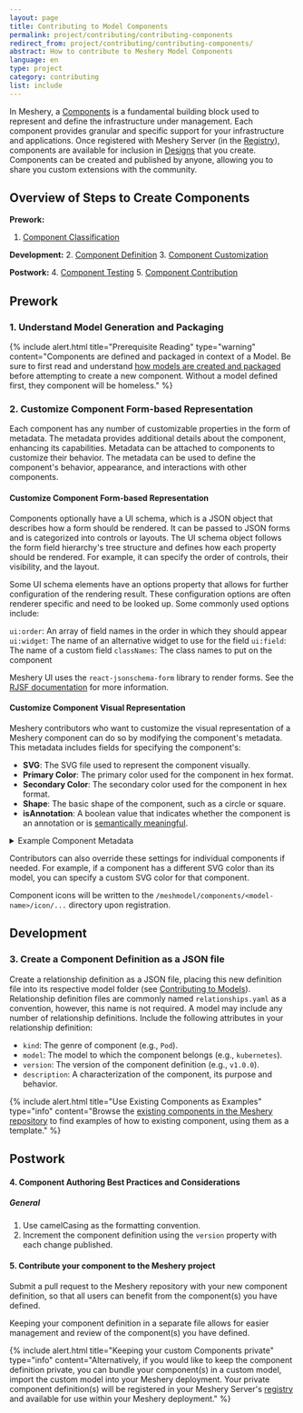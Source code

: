 ```yaml
---
layout: page
title: Contributing to Model Components
permalink: project/contributing/contributing-components
redirect_from: project/contributing/contributing-components/
abstract: How to contribute to Meshery Model Components
language: en
type: project
category: contributing
list: include
---
```


In Meshery, a [Components](/concepts/logical/components) is a fundamental building block used to represent and define the infrastructure under management. Each component provides granular and specific support for your infrastructure and applications. Once registered with Meshery Server (in the [Registry](/concepts/logical/registry)), components are available for inclusion in [Designs](/concepts/logical/designs) that you create. Components can be created and published by anyone, allowing you to share you custom extensions with the community.

## Overview of Steps to Create Components

**Prework:**

<!-- 1. [Component Identification](#component-identification) -->

1. [Component Classification](#component-classification)

**Development:** 2. [Component Definition](#component-definitions) 3. [Component Customization](#component-customization)

**Postwork:** 4. [Component Testing](#component-testing) 5. [Component Contribution](#component-contribution)

## Prework

<a id="component-classification"></a>

### 1. Understand Model Generation and Packaging

{% include alert.html title="Prerequisite Reading" type="warning" content="Components are defined and packaged in context of a Model. Be sure to first read and understand <a href='/project/contributing/contributing-models'>how models are created and packaged</a> before attempting to create a new component. Without a model defined first, they component will be homeless." %}

<a id="component-customization"></a>

### 2. Customize Component Form-based Representation

Each component has any number of customizable properties in the form of metadata. The metadata provides additional details about the component, enhancing its capabilities. Metadata can be attached to components to customize their behavior. The metadata can be used to define the component's behavior, appearance, and interactions with other components.

#### Customize Component Form-based Representation

Components optionally have a UI schema, which is a JSON object that describes how a form should be rendered. It can be passed to JSON forms and is categorized into controls or layouts. The UI schema object follows the form field hierarchy's tree structure and defines how each property should be rendered. For example, it can specify the order of controls, their visibility, and the layout.

Some UI schema elements have an options property that allows for further configuration of the rendering result. These configuration options are often renderer specific and need to be looked up. Some commonly used options include:

`ui:order`: An array of field names in the order in which they should appear
`ui:widget`: The name of an alternative widget to use for the field
`ui:field`: The name of a custom field
`classNames`: The class names to put on the component

Meshery UI uses the `react-jsonschema-form` library to render forms. See the [RJSF documentation](https://rjsf-team.github.io/react-jsonschema-form/docs/) for more information.

#### Customize Component Visual Representation

Meshery contributors who want to customize the visual representation of a Meshery component can do so by modifying the component's metadata. This metadata includes fields for specifying the component's:

- **SVG**: The SVG file used to represent the component visually.
- **Primary Color**: The primary color used for the component in hex format.
- **Secondary Color**: The secondary color used for the component in hex format.
- **Shape**: The basic shape of the component, such as a circle or square.
- **isAnnotation**: A boolean value that indicates whether the component is an annotation or is [semantically meaningful]({{site.baseurl}}/concepts/logical/components).

<details>
<summary>Example Component Metadata</summary>
<pre><code class="highlight-json">
"metadata": {
   "capabilities": "",
   "defaultData": "",
   "genealogy": "",
   "isAnnotation": false,
   "isCustomResource": false,
   "isModelAnnotation": "FALSE",
   "isNamespaced": false,
   "logoURL": "Created by Meshery Authors",
   "model": "kubernetes",
   "modelDisplayName": "Kubernetes",
   "primaryColor": "#326CE5",
   "secondaryColor": "#7aa1f0",
   "shape": "round-rectangle",
   "shapePolygonPoints": "",
   "status": "enabled",
   "styleOverrides": "{\"height\":\"22px\", \"width\":\"22px\", \"x\":\"8.5\", \"y\":\"7.5\"}",
   "styles": "{\"height\":\"22px\", \"width\":\"22px\", \"x\":\"8.5\", \"y\":\"7.5\"}",
   "subCategory": "",
   "svgColor": "\u003csvg width=\"90\" height=\"90\" viewBox=\"0 0 90 90\" fill=\"none\" xmlns=\"http://www.w3.org/2000/svg\"\u003e\n\u003cpath fill-rule=\"evenodd\" clip-rule=\"evenodd\" d=\"M41.0114 45.015C51.699 45.015 60.363 36.3512 60.363 25.6637C60.363 14.9763 51.699 6.3125 41.0114 6.3125C30.3239 6.3125 21.6599 14.9763 21.6599 25.6637C21.6599 36.3512 30.3239 45.015 41.0114 45.015ZM26.9841 46.0338C27.3733 45.9771 27.7668 46.0783 28.0996 46.2881C31.5844 48.484 36.0555 49.8036 40.931 49.8036C45.8346 49.8036 50.3289 48.4688 53.8223 46.2502C54.148 46.0434 54.5325 45.9405 54.9151 45.9897C64.2686 47.1911 71.4966 55.1832 71.4966 64.8635V72.3594C71.4966 78.7567 66.3106 83.9428 59.9132 83.9428H22.308C15.9107 83.9428 10.7246 78.7567 10.7246 72.3594V64.8635C10.7246 55.2946 17.7872 47.3752 26.9841 46.0338Z\" fill=\"#326CE5\"/\u003e\n\u003cpath fill-rule=\"evenodd\" clip-rule=\"evenodd\" d=\"M72.0356 82.4937C73.7201 80.3512 74.7249 77.649 74.7249 74.7122V64.0123C74.7249 55.9577 70.1245 48.9776 63.408 45.5561C72.7393 47.0963 79.8167 54.6562 79.7238 63.5783V72.0106C79.7238 76.766 76.5504 80.8211 72.0356 82.4937ZM63.6189 25.6633C63.6189 30.5769 62.1331 35.1434 59.5862 38.9381C66.2233 36.7133 71.0055 30.4442 71.0055 23.0581C71.0055 13.8103 63.5088 6.31348 54.261 6.31348C54.0822 6.31348 53.904 6.31628 53.7266 6.32184C59.7194 10.6542 63.6189 17.7034 63.6189 25.6633Z\" fill=\"#326CE5\"/\u003e\n\u003c/svg\u003e\n",
   "svgComplete": "",
   "svgWhite": "\u003csvg width=\"90\" height=\"90\" viewBox=\"0 0 90 90\" fill=\"none\" xmlns=\"http://www.w3.org/2000/svg\"\u003e\n\u003cpath fill-rule=\"evenodd\" clip-rule=\"evenodd\" d=\"M41.0114 45.015C51.699 45.015 60.363 36.3512 60.363 25.6637C60.363 14.9763 51.699 6.3125 41.0114 6.3125C30.3239 6.3125 21.6599 14.9763 21.6599 25.6637C21.6599 36.3512 30.3239 45.015 41.0114 45.015ZM26.9841 46.0338C27.3733 45.9771 27.7668 46.0783 28.0996 46.2881C31.5844 48.484 36.0555 49.8036 40.931 49.8036C45.8346 49.8036 50.3289 48.4688 53.8223 46.2502C54.148 46.0434 54.5325 45.9405 54.9151 45.9897C64.2686 47.1911 71.4966 55.1832 71.4966 64.8635V72.3594C71.4966 78.7567 66.3106 83.9428 59.9132 83.9428H22.308C15.9107 83.9428 10.7246 78.7567 10.7246 72.3594V64.8635C10.7246 55.2946 17.7872 47.3752 26.9841 46.0338Z\" fill=\"white\"/\u003e\n\u003cpath fill-rule=\"evenodd\" clip-rule=\"evenodd\" d=\"M72.0356 82.4937C73.7201 80.3512 74.7249 77.649 74.7249 74.7122V64.0123C74.7249 55.9577 70.1245 48.9776 63.408 45.5561C72.7393 47.0963 79.8167 54.6562 79.7238 63.5783V72.0106C79.7238 76.766 76.5504 80.8211 72.0356 82.4937ZM63.6189 25.6633C63.6189 30.5769 62.1331 35.1434 59.5862 38.9381C66.2233 36.7133 71.0055 30.4442 71.0055 23.0581C71.0055 13.8103 63.5088 6.31348 54.261 6.31348C54.0822 6.31348 53.904 6.31628 53.7266 6.32184C59.7194 10.6542 63.6189 17.7034 63.6189 25.6633Z\" fill=\"white\"/\u003e\n\u003c/svg\u003e\n"
  },
</code></pre>
</details>

Contributors can also override these settings for individual components if needed. For example, if a component has a different SVG color than its model, you can specify a custom SVG color for that component.

Component icons will be written to the `/meshmodel/components/<model-name>/icon/...` directory upon registration.

## Development

<a id="component-definitions"></a>

### 3. Create a Component Definition as a JSON file

Create a relationship definition as a JSON file, placing this new definition file into its respective model folder (see [Contributing to Models](./models)). Relationship definition files are commonly named `relationships.yaml` as a convention, however, this name is not required. A model may include any number of relationship definitions. Include the following attributes in your relationship definition:

- `kind`: The genre of component (e.g., `Pod`).
- `model`: The model to which the component belongs (e.g., `kubernetes`).
- `version`: The version of the component definition (e.g., `v1.0.0`).
- `description`: A characterization of the component, its purpose and behavior.

{% include alert.html title="Use Existing Components as Examples" type="info" content="Browse the <a href='https://github.com/meshery/meshery/tree/master/server/meshmodel'>existing components in the Meshery repository</a> to find examples of how to existing component, using them as a template." %}

## Postwork

<a id="component-testing"></a>

#### 4. Component Authoring Best Practices and Considerations

##### General

1. Use camelCasing as the formatting convention.
2. Increment the component definition using the `version` property with each change published.

<a class="anchorjs-link" id="component-contribution"></a>

#### 5. Contribute your component to the Meshery project

Submit a pull request to the Meshery repository with your new component definition, so that all users can benefit from the component(s) you have defined.

Keeping your component definition in a separate file allows for easier management and review of the component(s) you have defined.

{% include alert.html title="Keeping your custom Components private" type="info" content="Alternatively, if you would like to keep the component definition private, you can bundle your component(s) in a custom model, import the custom model into your Meshery deployment. Your private component definition(s) will be registered in your Meshery Server's <a href='/concepts/logical/registry'>registry</a> and available for use within your Meshery deployment." %}
